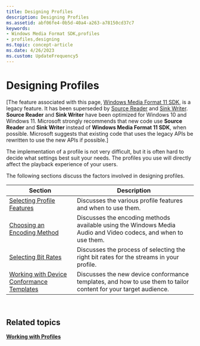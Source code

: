 ```yaml
---
title: Designing Profiles
description: Designing Profiles
ms.assetid: abf06fe4-0b5d-40a4-a263-a78150cd37c7
keywords:
- Windows Media Format SDK,profiles
- profiles,designing
ms.topic: concept-article
ms.date: 4/26/2023
ms.custom: UpdateFrequency5
---
```


# Designing Profiles

\[The feature associated with this page, [Windows Media Format 11 SDK](/windows/win32/wmformat/windows-media-format-11-sdk), is a legacy feature. It has been superseded by [Source Reader](/windows/win32/medfound/source-reader) and [Sink Writer](/windows/win32/medfound/sink-writer). **Source Reader** and **Sink Writer** have been optimized for Windows 10 and Windows 11. Microsoft strongly recommends that new code use **Source Reader** and **Sink Writer** instead of **Windows Media Format 11 SDK**, when possible. Microsoft suggests that existing code that uses the legacy APIs be rewritten to use the new APIs if possible.\]

The implementation of a profile is not very difficult, but it is often hard to decide what settings best suit your needs. The profiles you use will directly affect the playback experience of your users.

The following sections discuss the factors involved in designing profiles.



| Section                                                                                    | Description                                                                                                     |
|--------------------------------------------------------------------------------------------|-----------------------------------------------------------------------------------------------------------------|
| [Selecting Profile Features](selecting-profile-features.md)                               | Discusses the various profile features and when to use them.                                                    |
| [Choosing an Encoding Method](choosing-an-encoding-method.md)                             | Discusses the encoding methods available using the Windows Media Audio and Video codecs, and when to use them.  |
| [Selecting Bit Rates](selecting-bit-rates.md)                                             | Discusses the process of selecting the right bit rates for the streams in your profile.                         |
| [Working with Device Conformance Templates](working-with-device-conformance-templates.md) | Discusses the new device conformance templates, and how to use them to tailor content for your target audience. |



 

## Related topics

<dl> <dt>

[**Working with Profiles**](working-with-profiles.md)
</dt> </dl>

 

 




